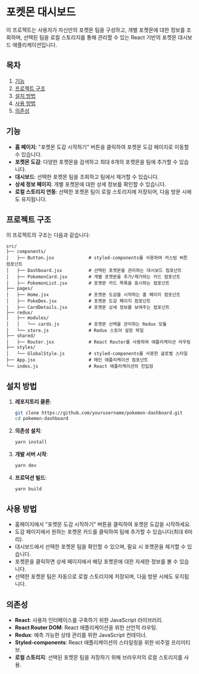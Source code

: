 # 포켓몬 대시보드

이 프로젝트는 사용자가 자신만의 포켓몬 팀을 구성하고, 개별 포켓몬에 대한 정보를 조회하며, 선택된 팀을 로컬 스토리지를 통해 관리할 수 있는 React 기반의 포켓몬 대시보드 애플리케이션입니다.


## 목차

1. [기능](#기능)
2. [프로젝트 구조](#프로젝트-구조)
3. [설치 방법](#설치-방법)
4. [사용 방법](#사용-방법)
5. [의존성](#의존성)


## 기능

- **홈 페이지**: "포켓몬 도감 시작하기" 버튼을 클릭하여 포켓몬 도감 페이지로 이동할 수 있습니다.
- **포켓몬 도감**: 다양한 포켓몬을 검색하고 최대 6개의 포켓몬을 팀에 추가할 수 있습니다.
- **대시보드**: 선택한 포켓몬 팀을 조회하고 팀에서 제거할 수 있습니다.
- **상세 정보 페이지**: 개별 포켓몬에 대한 상세 정보를 확인할 수 있습니다.
- **로컬 스토리지 연동**: 선택한 포켓몬 팀이 로컬 스토리지에 저장되어, 다음 방문 시에도 유지됩니다.


## 프로젝트 구조

이 프로젝트의 구조는 다음과 같습니다:

```
src/
├── components/
│   ├── Button.jsx             # styled-components를 사용하여 커스텀 버튼 컴포넌트
│   ├── Dashboard.jsx          # 선택된 포켓몬을 관리하는 대시보드 컴포넌트
│   ├── PokemonCard.jsx        # 개별 포켓몬을 추가/제거하는 카드 컴포넌트
│   ├── PokemonList.jsx        # 포켓몬 카드 목록을 표시하는 컴포넌트
├── pages/
│   ├── Home.jsx               # 포켓몬 도감을 시작하는 홈 페이지 컴포넌트
│   ├── PokeDex.jsx            # 포켓몬 도감 페이지 컴포넌트
│   ├── CardDetails.jsx        # 포켓몬 상세 정보를 보여주는 컴포넌트
├── redux/
│   ├── modules/
│   │   └── cards.js           # 포켓몬 선택을 관리하는 Redux 모듈
│   └── store.js               # Redux 스토어 설정 파일
├── shared/
│   ├── Router.jsx             # React Router를 사용하여 애플리케이션 라우팅
├── styles/
│   └── GlobalStyle.js         # styled-components를 사용한 글로벌 스타일
├── App.jsx                    # 메인 애플리케이션 컴포넌트
└── index.js                   # React 애플리케이션의 진입점
```



## 설치 방법

1. **레포지토리 클론**:
    ```bash
    git clone https://github.com/yourusername/pokemon-dashboard.git
    cd pokemon-dashboard
    ```

2. **의존성 설치**:
    ```bash
    yarn install
    ```

3. **개발 서버 시작**:
    ```bash
    yarn dev
    ```

4. **프로덕션 빌드**:
    ```bash
    yarn build
    ```


## 사용 방법

- 홈페이지에서 "포켓몬 도감 시작하기" 버튼을 클릭하여 포켓몬 도감을 시작하세요.
- 도감 페이지에서 원하는 포켓몬 카드를 클릭하여 팀에 추가할 수 있습니다(최대 6마리).
- 대시보드에서 선택한 포켓몬 팀을 확인할 수 있으며, 필요 시 포켓몬을 제거할 수 있습니다.
- 포켓몬을 클릭하면 상세 페이지에서 해당 포켓몬에 대한 자세한 정보를 볼 수 있습니다.
- 선택한 포켓몬 팀은 자동으로 로컬 스토리지에 저장되며, 다음 방문 시에도 유지됩니다.


## 의존성

- **React**: 사용자 인터페이스를 구축하기 위한 JavaScript 라이브러리.
- **React Router DOM**: React 애플리케이션을 위한 선언적 라우팅.
- **Redux**: 예측 가능한 상태 관리를 위한 JavaScript 컨테이너.
- **Styled-components**: React 애플리케이션의 스타일링을 위한 비주얼 프리미티브.
- **로컬 스토리지**: 선택된 포켓몬 팀을 저장하기 위해 브라우저의 로컬 스토리지를 사용.